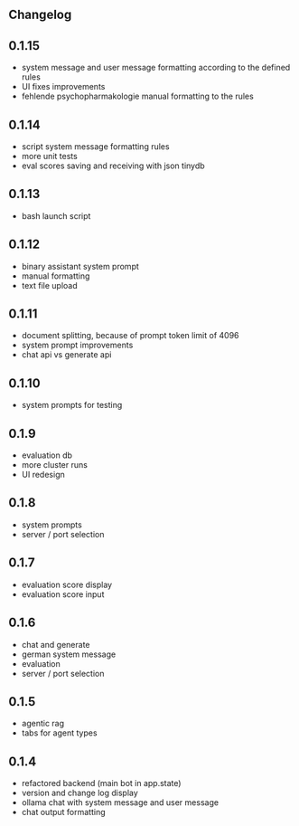 ## Changelog

## 0.1.15
* system message and user message formatting according to the defined rules
* UI fixes improvements 
* fehlende psychopharmakologie manual formatting to the rules

## 0.1.14
* script system message formatting rules
* more unit tests
* eval scores saving and receiving with json tinydb

## 0.1.13
* bash launch script

## 0.1.12
* binary assistant system prompt
* manual formatting
* text file upload

## 0.1.11
* document splitting, because of prompt token limit of 4096
* system prompt improvements
* chat api vs generate api 

## 0.1.10
* system prompts for testing

## 0.1.9
* evaluation db
* more cluster runs
* UI redesign

## 0.1.8
* system prompts
* server / port selection

## 0.1.7
* evaluation score display
* evaluation score input

## 0.1.6
* chat and generate 
* german system message
* evaluation
* server / port selection 

## 0.1.5

* agentic rag
* tabs for agent types

## 0.1.4 

* refactored backend (main bot in app.state)
* version and change log display
* ollama chat with system message and user message 
* chat output formatting
